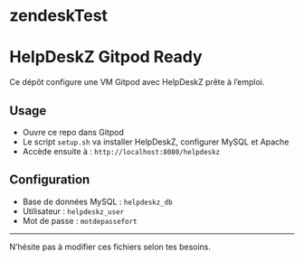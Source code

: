 # zendeskTest

# HelpDeskZ Gitpod Ready

Ce dépôt configure une VM Gitpod avec HelpDeskZ prête à l’emploi.

## Usage

- Ouvre ce repo dans Gitpod  
- Le script `setup.sh` va installer HelpDeskZ, configurer MySQL et Apache  
- Accède ensuite à : `http://localhost:8080/helpdeskz`

## Configuration

- Base de données MySQL : `helpdeskz_db`  
- Utilisateur : `helpdeskz_user`  
- Mot de passe : `motdepassefort`

---

N’hésite pas à modifier ces fichiers selon tes besoins.
